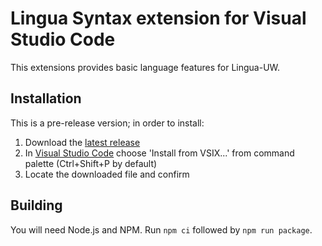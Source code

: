 # Lingua Syntax extension for Visual Studio Code

This extensions provides basic language features for Lingua-UW.

## Installation

This is a pre-release version; in order to install:

1. Download the [latest release](https://github.com/jaku255/lingua-vscode/releases/latest)
2. In [Visual Studio Code](https://code.visualstudio.com/) choose 'Install from VSIX...' from command palette (Ctrl+Shift+P by default)
3. Locate the downloaded file and confirm

## Building

You will need Node.js and NPM. Run `npm ci` followed by `npm run package`.